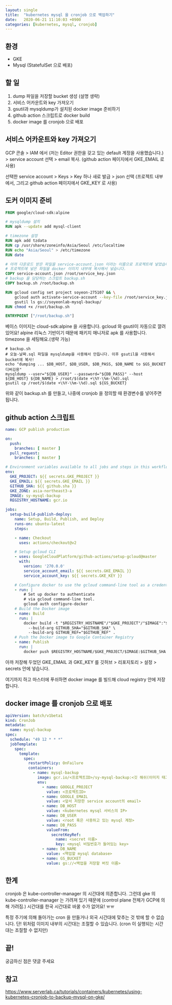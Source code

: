 ```yaml
---
layout: single
title:  "kubernetes mysql 을 cronjob 으로 백업하기"
date:   2020-06-21 11:10:03 +0900
categories: [kubernetes, mysql, cronjob]
---
```



## 환경
* GKE
* Mysql (StatefulSet 으로 배포)

## 할 일
1. dump 파일을 저장할 bucket 생성 (설명 생략)
2. 서비스 어카운트와 key 가져오기
3. gsutil과 mysqldump가 설치된 docker image 준비하기
4. github action 스크립트로 docker build
5. docker image 를 cronjob 으로 배포


## 서비스 어카운트와 key 가져오기

GCP 콘솔 > IAM 에서 (저는 Editor 권한을 갖고 있는 default 계정을 사용했습니다.) > service account 선택 > email 복사.
(github action 페이지에서 GKE_EMAIL 로 사용) 

선택한 service account > Keys > Key 하나 새로 발급 > json 선택 (프로젝트 내부에서, 그리고 github action 페이지에서 GKE_KEY 로 사용)


## 도커 이미지 준비

```dockerfile
FROM google/cloud-sdk:alpine

# mysqldump 설치
RUN apk --update add mysql-client

# timezone 설정
RUN apk add tzdata
RUN cp /usr/share/zoneinfo/Asia/Seoul /etc/localtime
RUN echo "Asia/Seoul" > /etc/timezone
RUN date

# 아까 다운로드 받은 파일을 service-account.json 이라는 이름으로 프로젝트에 넣었습니다.
# 프로젝트에 넣은 파일을 docker 이미지 내부에 복사해서 넣습니다.
COPY service-account.json /root/service_key.json
# backup 을 담당하는 스크립트 backup.sh
COPY backup.sh /root/backup.sh

RUN gcloud config set project soyeon-275107 && \
    gcloud auth activate-service-account --key-file /root/service_key.json && \
    gsutil ls gs://soyeonlab-mysql-backup/
RUN chmod +x /root/backup.sh

ENTRYPOINT ["/root/backup.sh"]
```
베이스 이미지는 cloud-sdk:alpine 을 사용합니다. gcloud 와 gsutil이 자동으로 깔려 있어요!
alpine 리눅스 기반이기 때문에 패키지 매니저로 apk 를 사용합니다. timezone 을 세팅해요.(생략 가능)

```
# backup.sh
# 오늘-날짜.sql 파일을 mysqldump을 사용해서 만듭니다. 이후 gsutil을 사용해서 bucket에 복사! 
echo "dumping ... $DB_HOST, $DB_USER, $DB_PASS, $DB_NAME to $GS_BUCKET 디버깅용"
mysqldump --user="${DB_USER}" --password="${DB_PASS}" --host ${DB_HOST} ${DB_NAME} > /root/$(date +\%Y-\%m-\%d).sql
gsutil cp /root/$(date +\%Y-\%m-\%d).sql ${GS_BUCKET}
```
위와 같이 backup.sh 를 만들고, 나중에 cronjob 을 정의할 때 환경변수를 넣어주면 됩니다.

## github action 스크립트

```yaml
name: GCP publish production

on:
  push:
    branches: [ master ]
  pull_request:
    branches: [ master ]

# Environment variables available to all jobs and steps in this workflow
env:
  GKE_PROJECT: ${{ secrets.GKE_PROJECT }}
  GKE_EMAIL: ${{ secrets.GKE_EMAIL }}
  GITHUB_SHA: ${{ github.sha }}
  GKE_ZONE: asia-northeast3-a
  IMAGE: sy-mysql-backup
  REGISTRY_HOSTNAME: gcr.io

jobs:
  setup-build-publish-deploy:
    name: Setup, Build, Publish, and Deploy
    runs-on: ubuntu-latest
    steps:

    - name: Checkout
      uses: actions/checkout@v2

    # Setup gcloud CLI
    - uses: GoogleCloudPlatform/github-actions/setup-gcloud@master
      with:
        version: '270.0.0'
        service_account_email: ${{ secrets.GKE_EMAIL }}
        service_account_key: ${{ secrets.GKE_KEY }}

    # Configure docker to use the gcloud command-line tool as a credential helper
    - run: |
        # Set up docker to authenticate
        # via gcloud command-line tool.
        gcloud auth configure-docker
    # Build the Docker image
    - name: Build
      run: |
        docker build -t "$REGISTRY_HOSTNAME"/"$GKE_PROJECT"/"$IMAGE":"$GITHUB_SHA" \
          --build-arg GITHUB_SHA="$GITHUB_SHA" \
          --build-arg GITHUB_REF="$GITHUB_REF" .
    # Push the Docker image to Google Container Registry
    - name: Publish
      run: |
        docker push $REGISTRY_HOSTNAME/$GKE_PROJECT/$IMAGE:$GITHUB_SHA
```

아까 저장해 두었던 GKE_EMAIL 과 GKE_KEY 를 
깃허브 > 리포지토리 > 설정 > secrets 안에 넣습니다.

여기까지 하고 마스터에 푸쉬하면 docker image 를 빌드해 cloud registry 안에 저장합니다.

## docker image 를 cronjob 으로 배포

```yaml
apiVersion: batch/v1beta1
kind: CronJob
metadata:
  name: mysql-backup
spec:
  schedule: "49 12 * * *"
  jobTemplate:
    spec:
      template:
        spec:
          restartPolicy: OnFailure
          containers:
            - name: mysql-backup
              image: gcr.io/<프로젝트ID>/sy-mysql-backup:<깃 해쉬(이미지 태그)>
              env:
                - name: GOOGLE_PROJECT
                  value: <프로젝트ID>
                - name: GOOGLE_EMAIL
                  value: <앞서 저장한 service account의 email>
                - name: DB_HOST
                  value: <kubernetes mysql 서비스의 IP>
                - name: DB_USER
                  value: <root 혹은 사용하고 있는 mysql 계정>
                - name: DB_PASS
                  valueFrom:
                    secretKeyRef:
                      name: <secret 이름>
                      key: <mysql 비밀번호가 들어있는 key>
                - name: DB_NAME
                  value: <백업할 mysql database>
                - name: GS_BUCKET
                  value: gs://<백업을 저장할 버킷 이름>
```

## 한계
cronjob 은 kube-controller-manager 의 시간대에 의존합니다.
그런데 gke 의 kube-controller-manager 는 가려져 있기 때문에 (control plane 전체가 GCP에 의해 가려짐.)
시간대를 한국 시간대로 바꿀 수가 없어요! ㅠㅠ

특정 주기에 의해 돌아가는 cron 을 만들거나
외국 시간대에 맞추는 것 밖에 할 수 없습니다.
단! 위처럼 이미지 내부의 시간대는 조절할 수 있습니다. (cron 이 실행되는 시간대는 조절할 수 없지만)


## 끝!

궁금하신 점은 댓글 주세요

## 참고

https://www.serverlab.ca/tutorials/containers/kubernetes/using-kubernetes-cronjob-to-backup-mysql-on-gke/



